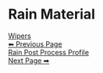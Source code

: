 # Rain Material



<div class="page-nav">
  <a href="#/Wipers" class="prev">
    <div class="title">Wipers</div>
    <div class="subtitle">⬅ Previous Page</div>
  </a>
  <a href="#/RainPostProcess" class="next">
    <div class="title">Rain Post Process Profile</div>
    <div class="subtitle">Next Page ➡</div>
  </a>
</div>

